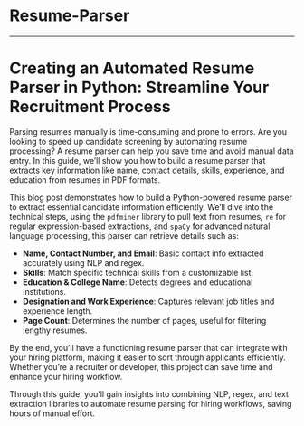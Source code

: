 # Resume-Parser
---

# Creating an Automated Resume Parser in Python: Streamline Your Recruitment Process

Parsing resumes manually is time-consuming and prone to errors. Are you looking to speed up candidate screening by automating resume processing? A resume parser can help you save time and avoid manual data entry. In this guide, we’ll show you how to build a resume parser that extracts key information like name, contact details, skills, experience, and education from resumes in PDF formats.

This blog post demonstrates how to build a Python-powered resume parser to extract essential candidate information efficiently. We’ll dive into the technical steps, using the `pdfminer` library to pull text from resumes, `re` for regular expression-based extractions, and `spaCy` for advanced natural language processing, this parser can retrieve details such as:

- **Name, Contact Number, and Email**: Basic contact info extracted accurately using NLP and regex.
- **Skills**: Match specific technical skills from a customizable list.
- **Education & College Name**: Detects degrees and educational institutions.
- **Designation and Work Experience**: Captures relevant job titles and experience length.
- **Page Count**: Determines the number of pages, useful for filtering lengthy resumes.

By the end, you’ll have a functioning resume parser that can integrate with your hiring platform, making it easier to sort through applicants efficiently. Whether you’re a recruiter or developer, this project can save time and enhance your hiring workflow.

Through this guide, you’ll gain insights into combining NLP, regex, and text extraction libraries to automate resume parsing for hiring workflows, saving hours of manual effort.
